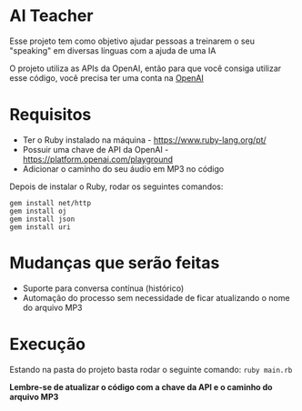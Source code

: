 # AI Teacher

Esse projeto tem como objetivo ajudar pessoas a treinarem o seu "speaking" em diversas línguas com a ajuda de uma IA

O projeto utiliza as APIs da OpenAI, então para que você consiga utilizar esse código, você precisa ter uma conta na [OpenAI](https://openai.com/pricing)

# Requisitos

- Ter o Ruby instalado na máquina - https://www.ruby-lang.org/pt/
- Possuir uma chave de API da OpenAI - https://platform.openai.com/playground
- Adicionar o caminho do seu áudio em MP3 no código

Depois de instalar o Ruby, rodar os seguintes comandos:

```
gem install net/http
gem install oj
gem install json
gem install uri
```

# Mudanças que serão feitas

- Suporte para conversa contínua (histórico)
- Automação do processo sem necessidade de ficar atualizando o nome do arquivo MP3

# Execução

Estando na pasta do projeto basta rodar o seguinte comando: `ruby main.rb`

**Lembre-se de atualizar o código com a chave da API e o caminho do arquivo MP3**
